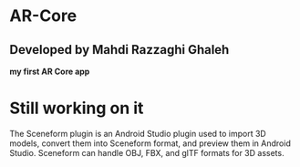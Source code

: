 # AR-Core
## Developed by Mahdi Razzaghi Ghaleh
**my first AR Core app**

# Still working on it


The Sceneform plugin is an Android Studio plugin used to import 3D models, 
convert them into Sceneform format, and preview them in Android Studio. 
Sceneform can handle OBJ, FBX, and glTF formats for 3D assets.


 


